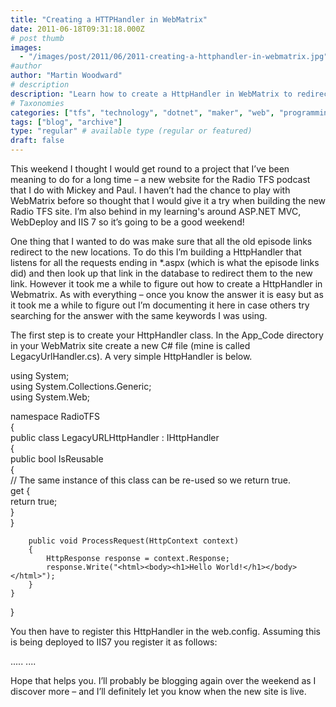 ```yaml
---
title: "Creating a HTTPHandler in WebMatrix"
date: 2011-06-18T09:31:18.000Z
# post thumb
images:
  - "/images/post/2011/06/2011-creating-a-httphandler-in-webmatrix.jpg"
#author
author: "Martin Woodward"
# description
description: "Learn how to create a HttpHandler in WebMatrix to redirect old episode links for your Radio TFS podcast website."
# Taxonomies
categories: ["tfs", "technology", "dotnet", "maker", "web", "programming", "podcast"]
tags: ["blog", "archive"]
type: "regular" # available type (regular or featured)
draft: false
---
```

This weekend I thought I would get round to a project that I’ve been meaning to do for a long time – a new website for the Radio TFS podcast that I do with Mickey and Paul.  I haven’t had the chance to play with WebMatrix before so thought that I would give it a try when building the new Radio TFS site.  I’m also behind in my learning's around ASP.NET MVC, WebDeploy and IIS 7 so it’s going to be a good weekend!    

One thing that I wanted to do was make sure that all the old episode links redirect to the new locations.  To do this I’m building a HttpHandler that listens for all the requests ending in *.aspx (which is what the episode links did) and then look up that link in the database to redirect them to the new link.  However it took me a while to figure out how to create a HttpHandler in Webmatrix.  As with everything – once you know the answer it is easy but as it took me a while to figure out I’m documenting it here in case others try searching for the answer with the same keywords I was using.  

The first step is to create your HttpHandler class.  In the App_Code directory in your WebMatrix site create a new C# file (mine is called LegacyUrlHandler.cs).  A very simple HttpHandler is below.     

using System;        
using System.Collections.Generic;         
using System.Web;    

namespace RadioTFS        
{         
    public class LegacyURLHttpHandler : IHttpHandler         
    {         
        public bool IsReusable         
        {         
            // The same instance of this class can be re-used so we return true.         
            get {         
                return true;         
            }         
        }    

        public void ProcessRequest(HttpContext context)        
        {         
            HttpResponse response = context.Response;         
            response.Write("<html><body><h1>Hello World!</h1></body></html>");         
        }         
    }         
}   

You then have to register this HttpHandler in the web.config.  Assuming this is being deployed to IIS7 you register it as follows:     

<?xml version="1.0" encoding="UTF-8"?>        
<configuration>         
    <system.webServer>         
        .....         
        <handlers>         
            <add name="LegacyUrlHandler" verb="*"         
                path="*.aspx"         
                type="RadioTFS.LegacyURLHttpHandler"         
                resourceType="Unspecified" />         
        </handlers>  
    </system.webServer>         
    ....         
</configuration>   

Hope that helps you.  I’ll probably be blogging again over the weekend as I discover more – and I’ll definitely let you know when the new site is live.